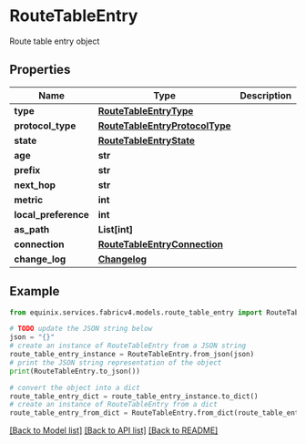 # RouteTableEntry

Route table entry object

## Properties

Name | Type | Description | Notes
------------ | ------------- | ------------- | -------------
**type** | [**RouteTableEntryType**](RouteTableEntryType.md) |  | 
**protocol_type** | [**RouteTableEntryProtocolType**](RouteTableEntryProtocolType.md) |  | [optional] 
**state** | [**RouteTableEntryState**](RouteTableEntryState.md) |  | 
**age** | **str** |  | [optional] 
**prefix** | **str** |  | [optional] 
**next_hop** | **str** |  | [optional] 
**metric** | **int** |  | [optional] 
**local_preference** | **int** |  | [optional] 
**as_path** | **List[int]** |  | [optional] 
**connection** | [**RouteTableEntryConnection**](RouteTableEntryConnection.md) |  | [optional] 
**change_log** | [**Changelog**](Changelog.md) |  | 

## Example

```python
from equinix.services.fabricv4.models.route_table_entry import RouteTableEntry

# TODO update the JSON string below
json = "{}"
# create an instance of RouteTableEntry from a JSON string
route_table_entry_instance = RouteTableEntry.from_json(json)
# print the JSON string representation of the object
print(RouteTableEntry.to_json())

# convert the object into a dict
route_table_entry_dict = route_table_entry_instance.to_dict()
# create an instance of RouteTableEntry from a dict
route_table_entry_from_dict = RouteTableEntry.from_dict(route_table_entry_dict)
```
[[Back to Model list]](../README.md#documentation-for-models) [[Back to API list]](../README.md#documentation-for-api-endpoints) [[Back to README]](../README.md)


